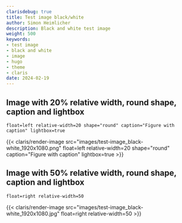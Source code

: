 ```yaml
---
clarisdebug: true
title: Test image black/white
author: Simon Heimlicher
description: Black and white test image
weight: 500
keywords:
- test image
- black and white
- image
- hugo
- theme
- claris
date: 2024-02-19
---
```


## Image with 20% relative width, round shape, caption and lightbox

```gohtml
float=left relative-width=20 shape="round" caption="Figure with caption" lightbox=true
```

{{< claris/render-image src="images/test-image_black-white_1920x1080.png" float=left relative-width=20 shape="round" caption="Figure with caption" lightbox=true >}}

## Image with 50% relative width, round shape, caption and lightbox

```gohtml
float=right relative-width=50
```

{{< claris/render-image src="images/test-image_black-white_1920x1080.jpg" float=right relative-width=50 >}}
